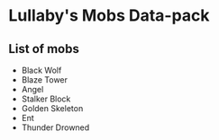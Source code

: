 # Lullaby's Mobs Data-pack

## List of mobs

- Black Wolf
- Blaze Tower
- Angel
- Stalker Block
- Golden Skeleton
- Ent
- Thunder Drowned